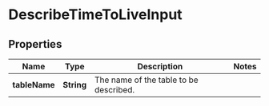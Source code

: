

# DescribeTimeToLiveInput


## Properties

| Name | Type | Description | Notes |
|------------ | ------------- | ------------- | -------------|
|**tableName** | **String** | The name of the table to be described. |  |



